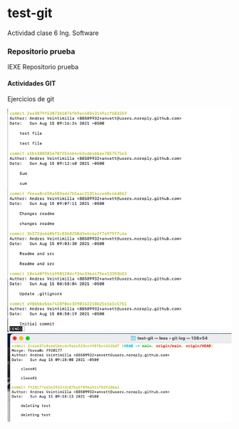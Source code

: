 # test-git
Actividad clase 6 Ing. Software

### Repositorio prueba

IEXE Repositorio prueba 

#### Actividades GIT

Ejercicios de git

![](img/gitlog1.png)
![](img/gitlog2.png)
